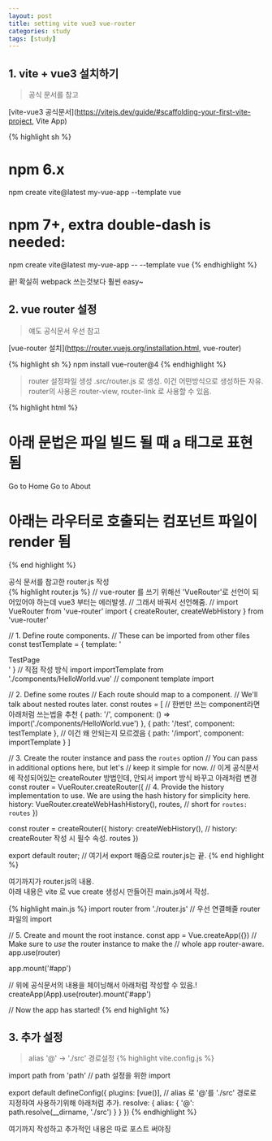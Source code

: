 ```yaml
---
layout: post
title: setting vite vue3 vue-router
categories: study
tags: [study]
---
```


## 1. vite + vue3 설치하기

> 공식 문서를 참고

[vite-vue3 공식문서](https://vitejs.dev/guide/#scaffolding-your-first-vite-project, Vite App)
   
{% highlight sh %}
# npm 6.x
npm create vite@latest my-vue-app --template vue

# npm 7+, extra double-dash is needed:
npm create vite@latest my-vue-app -- --template vue
{% endhighlight %}

끝! 확실히 webpack 쓰는것보다 훨씬 easy~   

## 2. vue router 설정
   
> 얘도 공식문서 우선 참고

[vue-router 설치](https://router.vuejs.org/installation.html, vue-router)
   
{% highlight sh %}
npm install vue-router@4
{% endhighlight %}
   
> router 설정파일 생성
.src/router.js 로 생성. 이건 어떤방식으로 생성하든 자유.   
router의 사용은 router-view, router-link 로 사용할 수 있음.

{% highlight html %}
  # 아래 문법은 파일 빌드 될 때 a 태그로 표현 됨
  <router-link to="/">Go to Home</router-link>
  <router-link to="/about">Go to About</router-link>

  # 아래는 라우터로 호출되는 컴포넌트 파일이 render 됨
  <router-view></router-view>
{% end highlight %}

공식 문서를 참고한 router.js 작성   
{% highlight router.js %}
// vue-router 를 쓰기 위해선 'VueRouter'로 선언이 되어있어야 하는데 vue3 부터는 에러발생.
// 그래서 바꿔서 선언해줌.
// import VueRouter from 'vue-router'
import { createRouter, createWebHistory } from 'vue-router'

// 1. Define route components.
// These can be imported from other files
const testTemplate = { template: '<div>TestPage</div>' } // 직접 작성 방식
import importTemplate from './components/HelloWorld.vue' // component template import 

// 2. Define some routes
// Each route should map to a component.
// We'll talk about nested routes later.
const routes = [
    // 한번만 쓰는 component라면 아래처럼 쓰는법을 추천
    { path: '/', component: () => import('./components/HelloWorld.vue') }, 
    { path: '/test', component: testTemplate }, // 이건 왜 안되는지 모르겠음
    { path: '/import', component: importTemplate } 
]

// 3. Create the router instance and pass the `routes` option
// You can pass in additional options here, but let's
// keep it simple for now.
// 이게 공식문서에 작성되어있는 createRouter 방법인데, 안되서 import 방식 바꾸고 아래처럼 변경
const router = VueRouter.createRouter({
  // 4. Provide the history implementation to use. We are using the hash history for simplicity here.
  history: VueRouter.createWebHashHistory(),
  routes, // short for `routes: routes`
})

const router = createRouter({
    history: createWebHistory(), // history: createRouter 작성 시 필수 속성.
    routes
})

export default router; // 여기서 export 해줌으로 router.js는 끝.
{% end highlight %}

여기까지가 router.js의 내용.   
아래 내용은 vite 로 vue create 생성시 만들어진 main.js에서 작성.   

{% highlight main.js %}
import router from './router.js' // 우선 연결해줄 router 파일의 import 

// 5. Create and mount the root instance.
const app = Vue.createApp({})
// Make sure to _use_ the router instance to make the
// whole app router-aware.
app.use(router)

app.mount('#app')

// 위에 공식문서의 내용을 체이닝해서 아래처럼 작성할 수 있음.!
createApp(App).use(router).mount('#app')

// Now the app has started!
{% end highlight %}
   
## 3. 추가 설정

> alias '@' -> './src' 경로설정
{% highlight vite.config.js %}

import path from 'path' // path 설정을 위한 import 

export default defineConfig({
  plugins: [vue()],
  // alias 로 '@'를 './src' 경로로 지정하여 사용하기위해 아래처럼 추가.
  resolve: {
    alias: {
      '@': path.resolve(__dirname, './src')
    }
  }
})
{% endhighlight %}
   
여기까지 작성하고 추가적인 내용은 따로 포스트 써야징